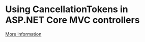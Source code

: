 # Using CancellationTokens in ASP.NET Core MVC controllers

[More information](https://andrewlock.net/using-cancellationtokens-in-asp-net-core-mvc-controllers/)
